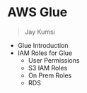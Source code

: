 # AWS Glue
> Jay Kumsi


* Glue Introduction
* IAM Roles for Glue
  * User Permissions
  * S3 IAM Roles
  * On Prem Roles
  * RDS   
